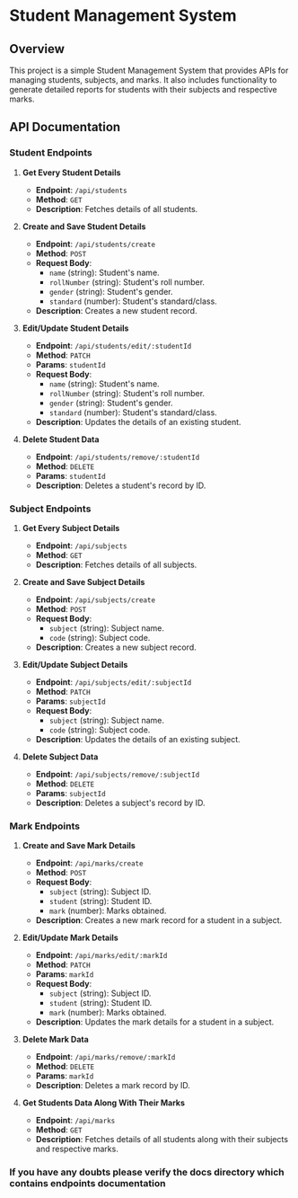 # Student Management System

## Overview
This project is a simple Student Management System that provides APIs for managing students, subjects, and marks. It also includes functionality to generate detailed reports for students with their subjects and respective marks.

## API Documentation

### Student Endpoints

1. **Get Every Student Details**
   - **Endpoint**: `/api/students`
   - **Method**: `GET`
   - **Description**: Fetches details of all students.

2. **Create and Save Student Details**
   - **Endpoint**: `/api/students/create`
   - **Method**: `POST`
   - **Request Body**:
     - `name` (string): Student's name.
     - `rollNumber` (string): Student's roll number.
     - `gender` (string): Student's gender.
     - `standard` (number): Student's standard/class.
   - **Description**: Creates a new student record.

3. **Edit/Update Student Details**
   - **Endpoint**: `/api/students/edit/:studentId`
   - **Method**: `PATCH`
   - **Params**: `studentId`
   - **Request Body**:
     - `name` (string): Student's name.
     - `rollNumber` (string): Student's roll number.
     - `gender` (string): Student's gender.
     - `standard` (number): Student's standard/class.
   - **Description**: Updates the details of an existing student.

4. **Delete Student Data**
   - **Endpoint**: `/api/students/remove/:studentId`
   - **Method**: `DELETE`
   - **Params**: `studentId`
   - **Description**: Deletes a student's record by ID.

### Subject Endpoints

1. **Get Every Subject Details**
   - **Endpoint**: `/api/subjects`
   - **Method**: `GET`
   - **Description**: Fetches details of all subjects.

2. **Create and Save Subject Details**
   - **Endpoint**: `/api/subjects/create`
   - **Method**: `POST`
   - **Request Body**:
     - `subject` (string): Subject name.
     - `code` (string): Subject code.
   - **Description**: Creates a new subject record.

3. **Edit/Update Subject Details**
   - **Endpoint**: `/api/subjects/edit/:subjectId`
   - **Method**: `PATCH`
   - **Params**: `subjectId`
   - **Request Body**:
     - `subject` (string): Subject name.
     - `code` (string): Subject code.
   - **Description**: Updates the details of an existing subject.

4. **Delete Subject Data**
   - **Endpoint**: `/api/subjects/remove/:subjectId`
   - **Method**: `DELETE`
   - **Params**: `subjectId`
   - **Description**: Deletes a subject's record by ID.

### Mark Endpoints

1. **Create and Save Mark Details**
   - **Endpoint**: `/api/marks/create`
   - **Method**: `POST`
   - **Request Body**:
     - `subject` (string): Subject ID.
     - `student` (string): Student ID.
     - `mark` (number): Marks obtained.
   - **Description**: Creates a new mark record for a student in a subject.

2. **Edit/Update Mark Details**
   - **Endpoint**: `/api/marks/edit/:markId`
   - **Method**: `PATCH`
   - **Params**: `markId`
   - **Request Body**:
     - `subject` (string): Subject ID.
     - `student` (string): Student ID.
     - `mark` (number): Marks obtained.
   - **Description**: Updates the mark details for a student in a subject.

3. **Delete Mark Data**
   - **Endpoint**: `/api/marks/remove/:markId`
   - **Method**: `DELETE`
   - **Params**: `markId`
   - **Description**: Deletes a mark record by ID.

4. **Get Students Data Along With Their Marks**
   - **Endpoint**: `/api/marks`
   - **Method**: `GET`
   - **Description**: Fetches details of all students along with their subjects and respective marks.


### If you have any doubts please verify the docs directory which contains endpoints documentation

